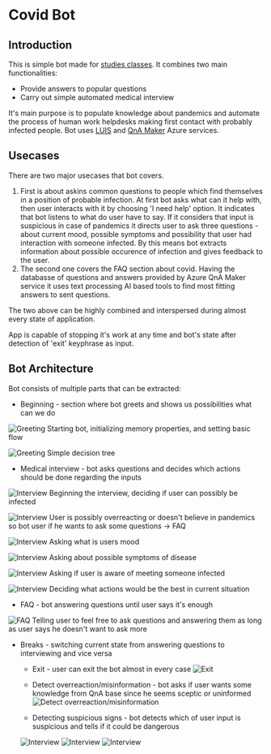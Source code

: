 # Covid Bot

## Introduction

This is simple bot made for [studies classes](https://github.com/ekote/AI-on-Microsoft-Azure/tree/main/advanced-mgr). It combines two main functionalities:

- Provide answers to popular questions
- Carry out simple automated medical interview

It's main purpose is to populate knowledge about pandemics and automate the process of human work helpdesks making first contact with probably infected people. Bot uses [LUIS](https://azure.microsoft.com/pl-pl/services/cognitive-services/language-understanding-intelligent-service/) and [QnA Maker](https://azure.microsoft.com/pl-pl/services/cognitive-services/qna-maker/#features) Azure services.

## Usecases

There are two major usecases that bot covers.

1. First is about askins common questions to people which find themselves in a position of probable infection. At first bot asks what can it help with, then user interacts with it by choosing 'I need help' option. It indicates that bot listens to what do user have to say. If it considers that input is suspicious in case of pandemics it directs user to ask three questions - about current mood, possible symptoms and possibility that user had interaction with someone infected. By this means bot extracts information about possible occurence of infection and gives feedback to the user.
2. The second one covers the FAQ section about covid. Having the databasse of questions and answers provided by Azure QnA Maker service it uses text processing AI based tools to find most fitting answers to sent questions.

The two above can be highly combined and interspersed during almost every state of application.

App is capable of stopping it's work at any time and bot's state after detection of 'exit' keyphrase as input.

## Bot Architecture

Bot consists of multiple parts that can be extracted:

- Beginning - section where bot greets and shows us possibilities what can we do

![Greeting](../../resources/bot/practical_work/1.PNG )
Starting bot, initializing memory properties, and setting basic flow

![Greeting](../../resources/bot/practical_work/4GREETING.PNG)
Simple decision tree

- Medical interview - bot asks questions and decides which actions should be done regarding the inputs

![Interview](../../resources/bot/practical_work/11INTERVIEW.PNG)
Beginning the interview, deciding if user can possibly be infected

![Interview](../../resources/bot/practical_work/13INTERVIEW.PNG)
User is possibly overreacting or doesn't believe in pandemics so bot user if he wants to ask some questions -> FAQ

![Interview](../../resources/bot/practical_work/5HEALTHRESEARCH.PNG)
Asking what is users mood

![Interview](../../resources/bot/practical_work/15SYMPTOMS.PNG)
Asking about possible symptoms of disease

![Interview](../../resources/bot/practical_work/9INFECTION.PNG)
Asking if user is aware of meeting someone infected

![Interview](../../resources/bot/practical_work/8SUMMARY.PNG)
Deciding what actions would be the best in current situation

- FAQ - bot answering questions until user says it's enough

![FAQ](../../resources/bot/practical_work/2_1FAQ.PNG)
Telling user to feel free to ask questions and answering them as long as user says he doesn't want to ask more

- Breaks - switching current state from answering questions to interviewing and vice versa

  - Exit - user can exit the bot almost in every case
  ![Exit](../../resources/bot/practical_work/2_2FAQ.PNG)

  - Detect overreaction/misinformation  - bot asks if user wants some knowledge from QnA base since he seems sceptic or uninformed
  ![Detect overreaction/misinformation](../../resources/bot/practical_work/13INTERVIEW.PNG)

  - Detecting suspicious signs - bot detects which of user input is suspicious and tells if it could be dangerous

  ![Interview](../../resources/bot/practical_work/6HEALTHRESEARCH.PNG)
  ![Interview](../../resources/bot/practical_work/9INFECTION.PNG)
  ![Interview](../../resources/bot/practical_work/16SYMPTOMS.PNG)